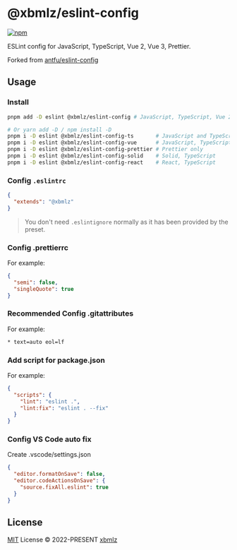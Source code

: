 # @xbmlz/eslint-config

[![npm](https://img.shields.io/npm/v/@xbmlz/eslint-config?color=a1b858&label=)](https://npmjs.com/package/@xbmlz/eslint-config)

ESLint config for JavaScript, TypeScript, Vue 2, Vue 3, Prettier.

Forked from [antfu/eslint-config](https://github.com/antfu/eslint-config)


## Usage

### Install

```bash
pnpm add -D eslint @xbmlz/eslint-config # JavaScript, TypeScript, Vue 2/3 and Prettier

# Or yarn add -D / npm install -D
pnpm i -D eslint @xbmlz/eslint-config-ts       # JavaScript and TypeScript
pnpm i -D eslint @xbmlz/eslint-config-vue      # JavaScript, TypeScript and Vue 2/3 (Auto detect)
pnpm i -D eslint @xbmlz/eslint-config-prettier # Prettier only
pnpm i -D eslint @xbmlz/eslint-config-solid    # Solid, TypeScript
pnpm i -D eslint @xbmlz/eslint-config-react    # React, TypeScript
```
### Config `.eslintrc`

```json
{
  "extends": "@xbmlz"
}
```

> You don't need `.eslintignore` normally as it has been provided by the preset.

### Config .prettierrc

For example:

```json
{
  "semi": false,
  "singleQuote": true
}
```

### Recommended Config .gitattributes

For example:

```txt
* text=auto eol=lf
```

### Add script for package.json

For example:

```json
{
  "scripts": {
    "lint": "eslint .",
    "lint:fix": "eslint . --fix"
  }
}
```

### Config VS Code auto fix

Create .vscode/settings.json

```json
{
  "editor.formatOnSave": false,
  "editor.codeActionsOnSave": {
    "source.fixAll.eslint": true
  }
}
```

## License

[MIT](./LICENSE) License &copy; 2022-PRESENT [xbmlz](https://github.com/xbmlz)
